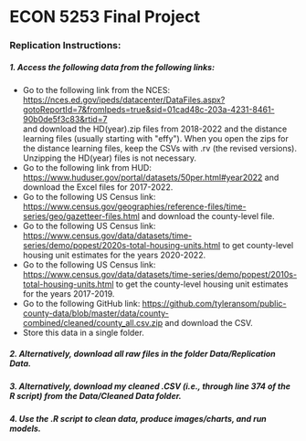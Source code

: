 # ECON 5253 Final Project

### Replication Instructions: 

##### 1. Access the following data from the following links: 
- Go to the following link from the NCES: 
https://nces.ed.gov/ipeds/datacenter/DataFiles.aspx?gotoReportId=7&fromIpeds=true&sid=01cad48c-203a-4231-8461-90b0de5f3c83&rtid=7  
and download the HD(year).zip files from 2018-2022 and the distance learning files (usually 
starting with "effy"). When you open the zips for the distance learning files, keep the CSVs 
with .rv (the revised versions). Unzipping the HD(year) files is not necessary. 
- Go to the following link from HUD: 
https://www.huduser.gov/portal/datasets/50per.html#year2022 and download the Excel files for 
2017-2022. 
- Go to the following US Census link: 
https://www.census.gov/geographies/reference-files/time-series/geo/gazetteer-files.html and 
download the county-level file. 
- Go to the following US Census link: 
https://www.census.gov/data/datasets/time-series/demo/popest/2020s-total-housing-units.html 
to get county-level housing unit estimates for the years 2020-2022. 
- Go to the following US Census link: 
https://www.census.gov/data/datasets/time-series/demo/popest/2010s-total-housing-units.html 
to get the county-level housing unit estimates for the years 2017-2019. 
- Go to the following GitHub link: 
https://github.com/tyleransom/public-county-data/blob/master/data/county-combined/cleaned/county_all.csv.zip and download the CSV. 
- Store this data in a single folder. 

##### 2. Alternatively, download all raw files in the folder Data/Replication Data.

##### 3. Alternatively, download my cleaned .CSV (i.e., through line 374 of the R script) from the Data/Cleaned Data folder.

##### 4. Use the .R script to clean data, produce images/charts, and run models. 

